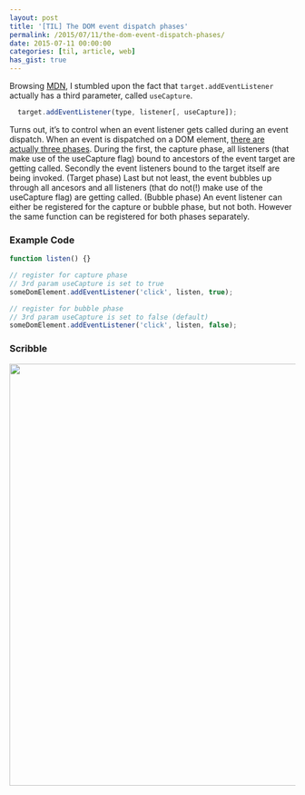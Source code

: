 ```yaml
---
layout: post
title: '[TIL] The DOM event dispatch phases'
permalink: /2015/07/11/the-dom-event-dispatch-phases/
date: 2015-07-11 00:00:00
categories: [til, article, web]
has_gist: true
---
```


Browsing [MDN](https://developer.mozilla.org/en/docs/Web/API/EventTarget.addEventListener), I stumbled upon the fact that `target.addEventListener` actually has a third parameter, called `useCapture`.

```js
  target.addEventListener(type, listener[, useCapture]);
```

Turns out, it’s to control when an event listener gets called during an event dispatch.
When an event is dispatched on a DOM element, [there are actually three phases](http://www.w3.org/TR/DOM-Level-3-Events/#event-flow). During the first, the capture phase, all listeners (that make use of the useCapture flag) bound to ancestors of the event target are getting called.
Secondly the event listeners bound to the target itself are being invoked. (Target phase)
Last but not least, the event bubbles up through all ancesors and all listeners (that do not(!) make use of the useCapture flag) are getting called. (Bubble phase)
An event listener can either be registered for the capture or bubble phase, but not both. However the same function can be registered for both phases separately.

### Example Code

```js
function listen() {}

// register for capture phase
// 3rd param useCapture is set to true
someDomElement.addEventListener('click', listen, true);

// register for bubble phase
// 3rd param useCapture is set to false (default)
someDomElement.addEventListener('click', listen, false);
```

### Scribble

<img
  src="https://image.jimcdn.com/app/cms/image/transf/dimension=990x10000:format=jpg/path/se42d1516dcb4082b/image/i018a7d79830f2f10/version/1436639476/image.jpg"
  width="990"
  height="743"
/>
